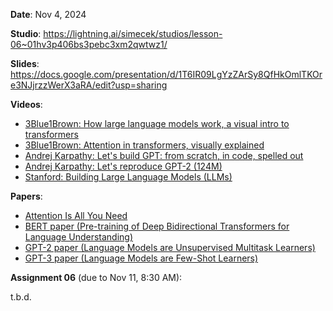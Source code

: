 **Date**: Nov 4, 2024

**Studio**: https://lightning.ai/simecek/studios/lesson-06~01hv3p406bs3pebc3xm2qwtwz1/

**Slides**: https://docs.google.com/presentation/d/1T6IR09LgYzZArSy8QfHkOmlTKOre3NJjrzzWerX3aRA/edit?usp=sharing

**Videos**:

* [3Blue1Brown: How large language models work, a visual intro to transformers](https://www.youtube.com/watch?v=wjZofJX0v4M&ab_channel=3Blue1Brown)
* [3Blue1Brown: Attention in transformers, visually explained](https://www.youtube.com/watch?v=eMlx5fFNoYc&ab_channel=3Blue1Brown)
* [Andrej Karpathy: Let's build GPT: from scratch, in code, spelled out](https://www.youtube.com/watch?v=kCc8FmEb1nY)
* [Andrej Karpathy: Let's reproduce GPT-2 (124M)](https://www.youtube.com/watch?v=l8pRSuU81PU)
* [Stanford: Building Large Language Models (LLMs)](https://www.youtube.com/watch?v=9vM4p9NN0Ts)

**Papers**:

* [Attention Is All You Need](https://arxiv.org/abs/1706.03762)
* [BERT paper (Pre-training of Deep Bidirectional Transformers for Language Understanding)](https://arxiv.org/abs/1810.04805)
* [GPT-2 paper (Language Models are Unsupervised Multitask Learners)](https://cdn.openai.com/better-language-models/language_models_are_unsupervised_multitask_learners.pdf)
* [GPT-3 paper (Language Models are Few-Shot Learners)](https://arxiv.org/abs/2005.14165)

**Assignment 06** (due to Nov 11, 8:30 AM):

t.b.d.


